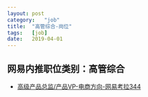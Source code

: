 ```yaml
---
layout:	post
category:	"job"
title:	"高管综合-岗位"
tags:	[job]
date:	2019-04-01
---
```

## 网易内推职位类别：高管综合
- [高级产品总监/产品VP-电商方向-网易考拉344](http://mobile.bole.netease.com/bole/boleDetail?id=13107&employeeId=346f03c3cda5f04c&key=all)
